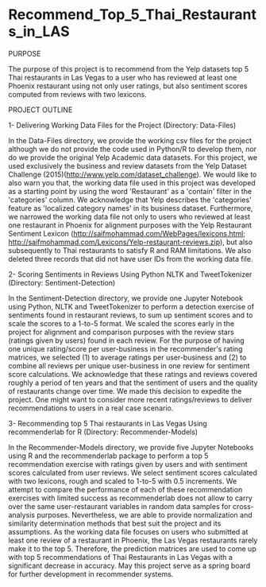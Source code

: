 # Recommend_Top_5_Thai_Restaurants_in_LAS

PURPOSE

The purpose of this project is to recommend from the Yelp datasets top 5 Thai restaurants in Las Vegas to a user who has reviewed at least one Phoenix restaurant using not only user ratings, but also sentiment scores computed from reviews with two lexicons.

PROJECT OUTLINE

1-  Delivering Working Data Files for the Project (Directory: Data-Files)

In the Data-Files directory, we provide the working csv files for the project although we do not provide the code used in Python/R to develop them, nor do we provide the original Yelp Academic data datasets. For this project, we used exclusively the business and review datasets from the Yelp Dataset Challenge (2015)(http://www.yelp.com/dataset_challenge). We would like to also warn you that, the working data file used in this project was developed as a starting point by using the word 'Restaurant' as a 'contain' filter in the 'categories' column. We acknowledge that Yelp describes the 'categories' feature as 'localized category names' in its business dataset. Furthermore, we narrowed the working data file not only to users who reviewed at least one restaurant in Phoenix for alignment purposes with the Yelp Restaurant Sentiment Lexicon (http://saifmohammad.com/WebPages/lexicons.html; http://saifmohammad.com/Lexicons/Yelp-restaurant-reviews.zip), but also subsequently to Thai restaurants to satisfy R and RAM limitations. We also deleted three records that did not have user IDs from the working data file.

2-  Scoring Sentiments in Reviews Using Python NLTK and TweetTokenizer (Directory: Sentiment-Detection)

In the Sentiment-Detection directory, we provide one Jupyter Notebook using Python, NLTK and TweetTokenizer to perform a detection exercise of sentiments found in restaurant reviews, to sum up sentiment scores and to scale the scores to a 1-to-5 format. We scaled the scores early in the project for alignment and comparison purposes with the review stars (ratings given by users) found in each review. For the purpose of having one unique rating/score per user-business in the recommender's rating matrices, we selected (1) to average ratings per user-business and (2) to combine all reviews per unique user-business in one review for sentiment score calculations. We acknowledge that these ratings and reviews covered roughly a period of ten years and that the sentiment of users and the quality of restaurants change over time. We made this decision to expedite the project. One might want to consider more recent ratings/reviews to deliver recommendations to users in a real case scenario. 

3-  Recommending top 5 Thai restaurants in Las Vegas Using recommenderlab for R (Directory: Recommender-Models)

In the Recommender-Models directory, we provide five Jupyter Notebooks using R and the recommenderlab package to perform a top 5 recommendation exercise with ratings given by users and with sentiment scores calculated from user reviews. We select sentiment scores calculated with two lexicons, rough and scaled to 1-to-5 with 0.5 increments. We attempt to compare the performance of each of these recommendation exercises with limited success as recommenderlab does not allow to carry over the same user-restaurant variables in random data samples for cross-analysis purposes. Nevertheless, we are able to provide normalization and similarity determination methods that best suit the project and its assumptions. As the working data file focuses on users who submitted at least one review of a restaurant in Phoenix, the Las Vegas restaurants rarely make it to the top 5. Therefore, the prediction matrices are used to come up with top 5 recommendations of Thai Restaurants in Las Vegas with a significant decrease in accuracy. May this project serve as a spring board for further development in recommender systems.
